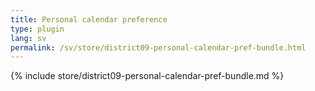 ```yaml
---
title: Personal calendar preference
type: plugin
lang: sv
permalink: /sv/store/district09-personal-calendar-pref-bundle.html
---
```


{% include store/district09-personal-calendar-pref-bundle.md %}
